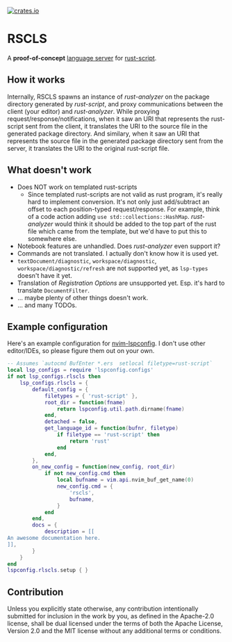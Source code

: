 [![crates.io](https://img.shields.io/crates/v/rscls.svg)](https://crates.io/crates/rscls)

# RSCLS
A **proof-of-concept** [language server](https://microsoft.github.io/language-server-protocol/) for [rust-script](https://rust-script.org/).

## How it works
Internally, RSCLS spawns an instance of _rust-analyzer_ on the package directory generated by _rust-script_, and proxy communications between the client (your editor) and _rust-analyzer_.
While proxying request/response/notifications, when it saw an URI that represents the rust-script sent from the client, it translates the URI to the source file in the generated package directory. And similary, when it saw an URI that represents the source file in the generated package directory sent from the server, it translates the URI to the original rust-script file.

## What doesn't work
- Does NOT work on templated rust-scripts
  - Since templated rust-scripts are not valid as rust program, it's really hard to implement conversion. It's not only just add/subtract an offset to each position-typed request/response. For example, think of a code action adding `use std::collections::HashMap`. _rust-analyzer_ would think it should be added to the top part of the rust file which came from the template, but we'd have to put this to somewhere else.
- Notebook features are unhandled. Does _rust-analyzer_ even support it?
- Commands are not translated. I actually don't know how it is used yet.
- `textDocument/diagnostic`, `workspace/diagnostic`, `workspace/diagnostic/refresh` are not supported yet, as `lsp-types` doesn't have it yet.
- Translation of _Registration Options_ are unsupported yet. Esp. it's hard to translate `DocumentFilter`.
- ... maybe plenty of other things doesn't work.
- ... and many TODOs.

## Example configuration
Here's an example configuration for [nvim-lspconfig](https://github.com/neovim/nvim-lspconfig). I don't use other editor/IDEs, so please figure them out on your own.
```lua
-- Assumes `autocmd BufEnter *.ers  setlocal filetype=rust-script`
local lsp_configs = require 'lspconfig.configs'
if not lsp_configs.rlscls then
    lsp_configs.rlscls = {
        default_config = {
            filetypes = { 'rust-script' },
            root_dir = function(fname)
                return lspconfig.util.path.dirname(fname)
            end,
            detached = false,
            get_language_id = function(bufnr, filetype)
                if filetype == 'rust-script' then
                    return 'rust'
                end
            end,
        },
        on_new_config = function(new_config, root_dir)
            if not new_config.cmd then
                local bufname = vim.api.nvim_buf_get_name(0)
                new_config.cmd = {
                    'rscls',
                    bufname,
                }
            end
        end,
        docs = {
            description = [[
An awesome documentation here.
]],
        }
    }
end
lspconfig.rlscls.setup { }
```

## Contribution

Unless you explicitly state otherwise, any contribution intentionally submitted for inclusion in the work by you, as defined in the Apache-2.0 license, shall be dual licensed under the terms of both the Apache License, Version 2.0 and the MIT license without any additional terms or conditions.

